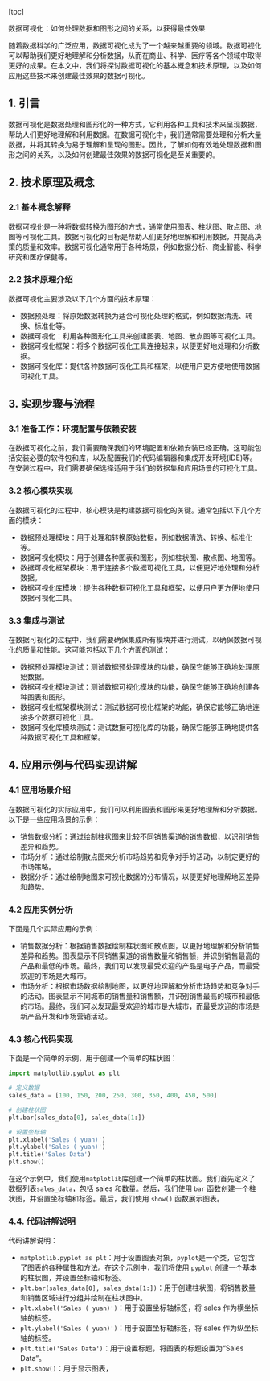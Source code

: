 
[toc]                    
                
                
数据可视化：如何处理数据和图形之间的关系，以获得最佳效果

随着数据科学的广泛应用，数据可视化成为了一个越来越重要的领域。数据可视化可以帮助我们更好地理解和分析数据，从而在商业、科学、医疗等各个领域中取得更好的成果。在本文中，我们将探讨数据可视化的基本概念和技术原理，以及如何应用这些技术来创建最佳效果的数据可视化。

## 1. 引言

数据可视化是数据处理和图形化的一种方式，它利用各种工具和技术来呈现数据，帮助人们更好地理解和利用数据。在数据可视化中，我们通常需要处理和分析大量数据，并将其转换为易于理解和呈现的图形。因此，了解如何有效地处理数据和图形之间的关系，以及如何创建最佳效果的数据可视化是至关重要的。

## 2. 技术原理及概念

### 2.1 基本概念解释

数据可视化是一种将数据转换为图形的方式，通常使用图表、柱状图、散点图、地图等可视化工具。数据可视化的目标是帮助人们更好地理解和利用数据，并提高决策的质量和效率。数据可视化通常用于各种场景，例如数据分析、商业智能、科学研究和医疗保健等。

### 2.2 技术原理介绍

数据可视化主要涉及以下几个方面的技术原理：

- 数据预处理：将原始数据转换为适合可视化处理的格式，例如数据清洗、转换、标准化等。
- 数据可视化：利用各种图形化工具来创建图表、地图、散点图等可视化工具。
- 数据可视化框架：将多个数据可视化工具连接起来，以便更好地处理和分析数据。
- 数据可视化库：提供各种数据可视化工具和框架，以便用户更方便地使用数据可视化工具。

## 3. 实现步骤与流程

### 3.1 准备工作：环境配置与依赖安装

在数据可视化之前，我们需要确保我们的环境配置和依赖安装已经正确。这可能包括安装必要的软件包和库，以及配置我们的代码编辑器和集成开发环境(IDE)等。在安装过程中，我们需要确保选择适用于我们的数据集和应用场景的可视化工具。

### 3.2 核心模块实现

在数据可视化的过程中，核心模块是构建数据可视化的关键。通常包括以下几个方面的模块：

- 数据预处理模块：用于处理和转换原始数据，例如数据清洗、转换、标准化等。
- 数据可视化模块：用于创建各种图表和图形，例如柱状图、散点图、地图等。
- 数据可视化框架模块：用于连接多个数据可视化工具，以便更好地处理和分析数据。
- 数据可视化库模块：提供各种数据可视化工具和框架，以便用户更方便地使用数据可视化工具。

### 3.3 集成与测试

在数据可视化的过程中，我们需要确保集成所有模块并进行测试，以确保数据可视化的质量和性能。这可能包括以下几个方面的测试：

- 数据预处理模块测试：测试数据预处理模块的功能，确保它能够正确地处理原始数据。
- 数据可视化模块测试：测试数据可视化模块的功能，确保它能够正确地创建各种图表和图形。
- 数据可视化框架模块测试：测试数据可视化框架的功能，确保它能够正确地连接多个数据可视化工具。
- 数据可视化库模块测试：测试数据可视化库的功能，确保它能够正确地提供各种数据可视化工具和框架。

## 4. 应用示例与代码实现讲解

### 4.1 应用场景介绍

在数据可视化的实际应用中，我们可以利用图表和图形来更好地理解和分析数据。以下是一些应用场景的示例：

- 销售数据分析：通过绘制柱状图来比较不同销售渠道的销售数据，以识别销售差异和趋势。
- 市场分析：通过绘制散点图来分析市场趋势和竞争对手的活动，以制定更好的市场策略。
- 数据分析：通过绘制地图来可视化数据的分布情况，以便更好地理解地区差异和趋势。

### 4.2 应用实例分析

下面是几个实际应用的示例：

- 销售数据分析：根据销售数据绘制柱状图和散点图，以更好地理解和分析销售差异和趋势。图表显示不同销售渠道的销售数量和销售额，并识别销售最高的产品和最低的市场。最终，我们可以发现最受欢迎的产品是电子产品，而最受欢迎的市场是大城市。
- 市场分析：根据市场数据绘制地图，以更好地理解和分析市场趋势和竞争对手的活动。图表显示不同城市的销售量和销售额，并识别销售最高的城市和最低的市场。最终，我们可以发现最受欢迎的城市是大城市，而最受欢迎的市场是新产品开发和市场营销活动。

### 4.3 核心代码实现

下面是一个简单的示例，用于创建一个简单的柱状图：
```python
import matplotlib.pyplot as plt

# 定义数据
sales_data = [100, 150, 200, 250, 300, 350, 400, 450, 500]

# 创建柱状图
plt.bar(sales_data[0], sales_data[1:])

# 设置坐标轴
plt.xlabel('Sales ( yuan)')
plt.ylabel('Sales ( yuan)')
plt.title('Sales Data')
plt.show()
```

在这个示例中，我们使用`matplotlib`库创建一个简单的柱状图。我们首先定义了数据列表`sales_data`，包括 sales 和数量。然后，我们使用 `bar` 函数创建一个柱状图，并设置坐标轴和标签。最后，我们使用 `show()` 函数展示图表。

### 4.4. 代码讲解说明

代码讲解说明：

- `matplotlib.pyplot as plt`：用于设置图表对象，`pyplot`是一个类，它包含了图表的各种属性和方法。在这个示例中，我们将使用 `pyplot` 创建一个基本的柱状图，并设置坐标轴和标签。
- `plt.bar(sales_data[0], sales_data[1:])`：用于创建柱状图，将销售数量和销售区域进行分组并绘制在柱状图中。
- `plt.xlabel('Sales ( yuan)')`：用于设置坐标轴标签，将 sales 作为横坐标轴的标签。
- `plt.ylabel('Sales ( yuan)')`：用于设置坐标轴标签，将 sales 作为纵坐标轴的标签。
- `plt.title('Sales Data')`：用于设置标题，将图表的标题设置为“Sales Data”。
- `plt.show()`：用于显示图表，


